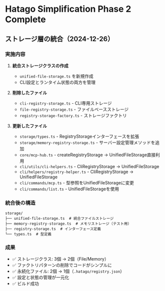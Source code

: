 # Hatago Simplification Phase 2 Complete

## ストレージ層の統合（2024-12-26）

### 実施内容

1. **統合ストレージクラスの作成**
   - `unified-file-storage.ts` を新規作成
   - CLI設定とランタイム状態の両方を管理

2. **削除したファイル**
   - `cli-registry-storage.ts` - CLI専用ストレージ
   - `file-registry-storage.ts` - ファイルベースストレージ
   - `registry-storage-factory.ts` - ストレージファクトリ

3. **更新したファイル**
   - `storage/types.ts` - RegistryStorageインターフェースを拡張
   - `storage/memory-registry-storage.ts` - サーバー設定管理メソッドを追加
   - `core/mcp-hub.ts` - createRegistryStorage → UnifiedFileStorage直接利用
   - `cli/utils/cli-helpers.ts` - CliRegistryStorage → UnifiedFileStorage
   - `cli/helpers/registry-helper.ts` - CliRegistryStorage → UnifiedFileStorage
   - `cli/commands/mcp.ts` - 型参照をUnifiedFileStorageに変更
   - `cli/commands/list.ts` - UnifiedFileStorageを使用

### 統合後の構造

```
storage/
├── unified-file-storage.ts  # 統合ファイルストレージ
├── memory-registry-storage.ts  # メモリストレージ（テスト用）
├── registry-storage.ts  # インターフェース定義
└── types.ts  # 型定義
```

### 成果

- ✅ ストレージクラス: 3個 → 2個（File/Memory）
- ✅ ファクトリパターンの削除でコードがシンプルに
- ✅ 永続化ファイル: 2個 → 1個（`.hatago/registry.json`）
- ✅ 設定と状態の管理が一元化
- ✅ ビルド成功
